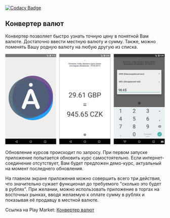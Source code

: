 [![Codacy Badge](https://api.codacy.com/project/badge/Grade/22a76be5371c4f04913604785781595e)](https://www.codacy.com/app/promoscow/CurrencyConvarter?utm_source=github.com&amp;utm_medium=referral&amp;utm_content=promoscow/CurrencyConvarter&amp;utm_campaign=Badge_Grade)

<h2>Конвертер валют</h2>

Конвертер позволяет быстро узнать точную цену в понятной Вам валюте. Достаточно ввести местную валюту и сумму. Также, можно поменять Вашу родную валюту на любую другую из списка.

![](https://raw.githubusercontent.com/promoscow/CurrencyConvarter/master/production.jpg)

Обновление курсов происходит по запросу. При первом запуске приложение попытается обновить курс самостоятельно. Если интернет-соединение отсутствует, Вам будет предложен демо-курс, актуальный на момент последнего обновления.

На главном экране приложения можно совершить всего три действия, что значительно сужает функционал до требуемого "сколько это будет в рублях". При желании, можно использовать приложение в торгах на восточных рынках, вводя желаемую к оплате сумму в рублях и показывая её продавцу в местной валюте.

Ссылка на Play Market: <a href="https://play.google.com/store/apps/details?id=com.xpendence.development.currencyconvarter">Конвертер валют</a>
